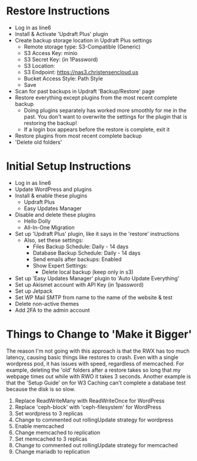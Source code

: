 # Restore Instructions
[//]: # (* When restoring, **you must drop the replicaCount to 1** so that only one wordpress instance is setting up the database and installation files.)
* Log in as line6
* Install & Activate 'Updraft Plus' plugin
* Create backup storage location in Updraft Plus settings
  * Remote storage type: S3-Compatible (Generic)
  * S3 Access Key: minio
  * S3 Secret Key: (in 1Password)
  * S3 Location: <bucket-name>
  * S3 Endpoint: https://nas3.christensencloud.us
  * Bucket Access Style: Path Style
  * Save
* Scan for past backups in Updraft 'Backup/Restore' page
* Restore everything except plugins from the most recent complete backup
  * Doing plugins separately has worked more smoothly for me in the past. You don't want to overwrite the settings for the plugin that is restoring the backup!
  * If a login box appears before the restore is complete, exit it
* Restore plugins from most recent complete backup
* 'Delete old folders'

[//]: # (* Raise it back to **3** replicas)

# Initial Setup Instructions
[//]: # (* When it first installs, **you must drop the replicaCount to 1** so that only one wordpress instance is setting up the database and installation files.)
[//]: # (* Don't touch the mariadb pods when first running. The warning about 'Failed to load slave replication state' is just a warning and will be fixed.)
* Log in as line6
* Update WordPress and plugins
* Install & enable these plugins
  * Updraft Plus
  * Easy Updates Manager
* Disable and delete these plugins
  * Hello Dolly
  * All-In-One Migration
* Set up 'Updraft Plus' plugin, like it says in the 'restore' instructions
  * Also, set these settings:
    * Files Backup Schedule: Daily - 14 days
    * Database Backup Schedule: Daily - 14 days
    * Send emails after backups: Enabled
    * Show Expert Settings:
      * Delete local backup (keep only in s3)
* Set up 'Easy Updates Manager' plugin to 'Auto Update Everything'
* Set up Akismet account with API Key (in 1password)
* Set up Jetpack
* Set WP Mail SMTP from name to the name of the website & test
* Delete non-active themes
* Add 2FA to the admin account

[//]: # (* Set up W3 Total Cache Plugin)
[//]: # (  * Run through the 'Setup Guide', choosing the fastest option when possible)
[//]: # (  * Skip the 'Setup Guide')
[//]: # (  * Go to 'General Settings', enabling caching with memcached where available &#40;Page, Minify, Database, Object&#41;)
[//]: # (  * Image optimization: Enabled)
[//]: # (  * Lazy loading: Enabled)
[//]: # (  * Save & purge caches)
[//]: # (  * You will need to set the Memcached url in some places in the general settings, it should warn you where. The memcached url looks like this: `<release_name>-memcached.<namespace>.svc:11211`)
[//]: # (* Raise it back to **3** replicas)

# Things to Change to 'Make it Bigger'
The reason I'm not going with this approach is that the RWX has too much latency, causing basic things like restores to crash. Even with a single wordpress pod, it has issues with speed, regardless of memcached. For example, deleting the 'old' folders after a restore takes so long that my webpage times out while with RWO it takes 3 seconds. Another example is that the 'Setup Guide' on for W3 Caching can't complete a database test because the disk is so slow.
1. Replace ReadWriteMany with ReadWriteOnce for WordPress
2. Replace 'ceph-block' with 'ceph-filesystem' for WordPress
3. Set wordpress to 3 replicas
4. Change to commented out rollingUpdate strategy for wordpress
5. Enable memcached
6. Change memcached to replication
7. Set memcached to 3 replicas
8. Change to commented out rollingUpdate strategy for memcached
9. Change mariadb to replication